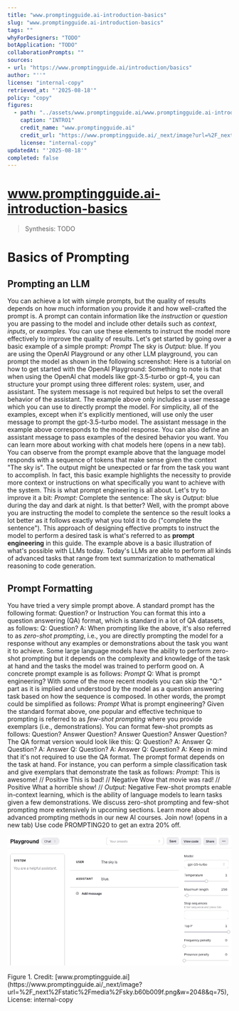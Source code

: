 ```yaml
---
title: "www.promptingguide.ai-introduction-basics"
slug: "www.promptingguide.ai-introduction-basics"
tags: ""
whyForDesigners: "TODO"
botApplication: "TODO"
collaborationPrompts: ""
sources:
- url: "https://www.promptingguide.ai/introduction/basics"
author: "''"
license: "internal-copy"
retrieved_at: "'2025-08-18'"
policy: "copy"
figures:
  - path: "../assets/www.promptingguide.ai/www.promptingguide.ai-introduction-basics/dc0eed1ff96d.webp"
    caption: "INTRO1"
    credit_name: "www.promptingguide.ai"
    credit_url: "https://www.promptingguide.ai/_next/image?url=%2F_next%2Fstatic%2Fmedia%2Fsky.b60b009f.png&w=2048&q=75"
    license: "internal-copy"
updatedAt: "'2025-08-18'"
completed: false
---
```


# www.promptingguide.ai-introduction-basics

> Synthesis: TODO

# Basics of Prompting
## Prompting an LLM
You can achieve a lot with simple prompts, but the quality of results depends on how much information you provide it and how well-crafted the prompt is. A prompt can contain information like the
*instruction* or *question* you are passing to the model and include other details such as *context*, *inputs*, or *examples*. You can use these elements to instruct the model more effectively to improve the quality of results.
Let's get started by going over a basic example of a simple prompt:
*Prompt*
The sky is
*Output:*
blue.
If you are using the OpenAI Playground or any other LLM playground, you can prompt the model as shown in the following screenshot:
Here is a tutorial on how to get started with the OpenAI Playground:
Something to note is that when using the OpenAI chat models like
gpt-3.5-turbo or
gpt-4, you can structure your prompt using three different roles:
system,
user, and
assistant. The system message is not required but helps to set the overall behavior of the assistant. The example above only includes a user message which you can use to directly prompt the model. For simplicity, all of the examples, except when it's explicitly mentioned, will use only the
user message to prompt the
gpt-3.5-turbo model. The
assistant message in the example above corresponds to the model response. You can also define an assistant message to pass examples of the desired behavior you want. You can learn more about working with chat models here (opens in a new tab).
You can observe from the prompt example above that the language model responds with a sequence of tokens that make sense given the context
"The sky is". The output might be unexpected or far from the task you want to accomplish. In fact, this basic example highlights the necessity to provide more context or instructions on what specifically you want to achieve with the system. This is what prompt engineering is all about.
Let's try to improve it a bit:
*Prompt:*
Complete the sentence:
The sky is
*Output:*
blue during the day and dark at night.
Is that better? Well, with the prompt above you are instructing the model to complete the sentence so the result looks a lot better as it follows exactly what you told it to do ("complete the sentence"). This approach of designing effective prompts to instruct the model to perform a desired task is what's referred to as
**prompt engineering** in this guide.
The example above is a basic illustration of what's possible with LLMs today. Today's LLMs are able to perform all kinds of advanced tasks that range from text summarization to mathematical reasoning to code generation.
## Prompt Formatting
You have tried a very simple prompt above. A standard prompt has the following format:
Question?
or
Instruction
You can format this into a question answering (QA) format, which is standard in a lot of QA datasets, as follows:
Q: Question?
A:
When prompting like the above, it's also referred to as
*zero-shot prompting*, i.e., you are directly prompting the model for a response without any examples or demonstrations about the task you want it to achieve. Some large language models have the ability to perform zero-shot prompting but it depends on the complexity and knowledge of the task at hand and the tasks the model was trained to perform good on.
A concrete prompt example is as follows:
*Prompt*
Q: What is prompt engineering?
With some of the more recent models you can skip the "Q:" part as it is implied and understood by the model as a question answering task based on how the sequence is composed. In other words, the prompt could be simplified as follows:
*Prompt*
What is prompt engineering?
Given the standard format above, one popular and effective technique to prompting is referred to as
*few-shot prompting* where you provide exemplars (i.e., demonstrations). You can format few-shot prompts as follows:
Question?
Answer
Question?
Answer
Question?
Answer
Question?
The QA format version would look like this:
Q: Question?
A: Answer
Q: Question?
A: Answer
Q: Question?
A: Answer
Q: Question?
A:
Keep in mind that it's not required to use the QA format. The prompt format depends on the task at hand. For instance, you can perform a simple classification task and give exemplars that demonstrate the task as follows:
*Prompt:*
This is awesome! // Positive
This is bad! // Negative
Wow that movie was rad! // Positive
What a horrible show! //
*Output:*
Negative
Few-shot prompts enable in-context learning, which is the ability of language models to learn tasks given a few demonstrations. We discuss zero-shot prompting and few-shot prompting more extensively in upcoming sections.
Learn more about advanced prompting methods in our new AI courses. Join now! (opens in a new tab) Use code PROMPTING20 to get an extra 20% off.

![INTRO1](../assets/www.promptingguide.ai/www.promptingguide.ai-introduction-basics/dc0eed1ff96d.webp)
<figcaption>Figure 1. Credit: [www.promptingguide.ai](https://www.promptingguide.ai/_next/image?url=%2F_next%2Fstatic%2Fmedia%2Fsky.b60b009f.png&w=2048&q=75), License: internal-copy</figcaption>
